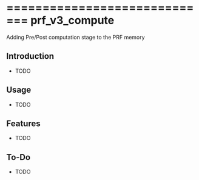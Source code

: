 =============================
prf_v3_compute
=============================

Adding Pre/Post computation stage to the PRF memory


Introduction
------------

* TODO


Usage
-----

* TODO


Features
--------

* TODO


To-Do
-----

* TODO

